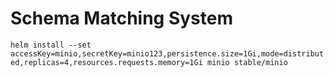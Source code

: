 # Schema Matching System

`helm install --set accessKey=minio,secretKey=minio123,persistence.size=1Gi,mode=distributed,replicas=4,resources.requests.memory=1Gi minio stable/minio`